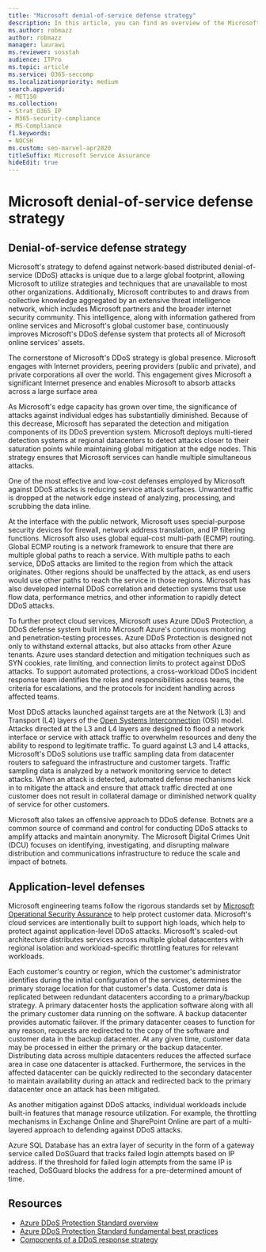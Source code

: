 ```yaml
---
title: "Microsoft denial-of-service defense strategy"
description: In this article, you can find an overview of the Microsoft defense strategy for denial-of-service (DoS) attacks.
ms.author: robmazz
author: robmazz
manager: laurawi
ms.reviewer: sosstah
audience: ITPro
ms.topic: article
ms.service: O365-seccomp
ms.localizationpriority: medium
search.appverid:
- MET150
ms.collection:
- Strat_O365_IP
- M365-security-compliance
- MS-Compliance
f1.keywords:
- NOCSH
ms.custom: seo-marvel-apr2020
titleSuffix: Microsoft Service Assurance
hideEdit: true
---
```


# Microsoft denial-of-service defense strategy

## Denial-of-service defense strategy

Microsoft's strategy to defend against network-based distributed denial-of-service (DDoS) attacks is unique due to a large global footprint, allowing Microsoft to utilize strategies and techniques that are unavailable to most other organizations. Additionally, Microsoft contributes to and draws from collective knowledge aggregated by an extensive threat intelligence network, which includes Microsoft partners and the broader internet security community. This intelligence, along with information gathered from online services and Microsoft's global customer base, continuously improves Microsoft's DDoS defense system that protects all of Microsoft online services' assets.

The cornerstone of Microsoft's DDoS strategy is global presence. Microsoft engages with Internet providers, peering providers (public and private), and private corporations all over the world. This engagement gives Microsoft a significant Internet presence and enables Microsoft to absorb attacks across a large surface area

As Microsoft's edge capacity has grown over time, the significance of attacks against individual edges has substantially diminished. Because of this decrease, Microsoft has separated the detection and mitigation components of its DDoS prevention system. Microsoft deploys multi-tiered detection systems at regional datacenters to detect attacks closer to their saturation points while maintaining global mitigation at the edge nodes. This strategy ensures that Microsoft services can handle multiple simultaneous attacks.

One of the most effective and low-cost defenses employed by Microsoft against DDoS attacks is reducing service attack surfaces. Unwanted traffic is dropped at the network edge instead of analyzing, processing, and scrubbing the data inline.

At the interface with the public network, Microsoft uses special-purpose security devices for firewall, network address translation, and IP filtering functions. Microsoft also uses global equal-cost multi-path (ECMP) routing. Global ECMP routing is a network framework to ensure that there are multiple global paths to reach a service. With multiple paths to each service, DDoS attacks are limited to the region from which the attack originates. Other regions should be unaffected by the attack, as end users would use other paths to reach the service in those regions. Microsoft has also developed internal DDoS correlation and detection systems that use flow data, performance metrics, and other information to rapidly detect DDoS attacks.

To further protect cloud services, Microsoft uses Azure DDoS Protection, a DDoS defense system built into Microsoft Azure's continuous monitoring and penetration-testing processes. Azure DDoS Protection is designed not only to withstand external attacks, but also attacks from other Azure tenants. Azure uses standard detection and mitigation techniques such as SYN cookies, rate limiting, and connection limits to protect against DDoS attacks. To support automated protections, a cross-workload DDoS incident response team identifies the roles and responsibilities across teams, the criteria for escalations, and the protocols for incident handling across affected teams.

Most DDoS attacks launched against targets are at the Network (L3) and Transport (L4) layers of the [Open Systems Interconnection](/windows-hardware/drivers/network/windows-network-architecture-and-the-osi-model) (OSI) model. Attacks directed at the L3 and L4 layers are designed to flood a network interface or service with attack traffic to overwhelm resources and deny the ability to respond to legitimate traffic. To guard against L3 and L4 attacks, Microsoft's DDoS solutions use traffic sampling data from datacenter routers to safeguard the infrastructure and customer targets. Traffic sampling data is analyzed by a network monitoring service to detect attacks. When an attack is detected, automated defense mechanisms kick in to mitigate the attack and ensure that attack traffic directed at one customer does not result in collateral damage or diminished network quality of service for other customers.

Microsoft also takes an offensive approach to DDoS defense. Botnets are a common source of command and control for conducting DDoS attacks to amplify attacks and maintain anonymity. The Microsoft Digital Crimes Unit (DCU) focuses on identifying, investigating, and disrupting malware distribution and communications infrastructure to reduce the scale and impact of botnets.

## Application-level defenses

Microsoft engineering teams follow the rigorous standards set by [Microsoft Operational Security Assurance](https://www.microsoft.com/SDL/OperationalSecurityAssurance) to help protect customer data. Microsoft's cloud services are intentionally built to support high loads, which help to protect against application-level DDoS attacks. Microsoft's scaled-out architecture distributes services across multiple global datacenters with regional isolation and workload-specific throttling features for relevant workloads.

Each customer's country or region, which the customer's administrator identifies during the initial configuration of the services, determines the primary storage location for that customer's data. Customer data is replicated between redundant datacenters according to a primary/backup strategy. A primary datacenter hosts the application software along with all the primary customer data running on the software. A backup datacenter provides automatic failover. If the primary datacenter ceases to function for any reason, requests are redirected to the copy of the software and customer data in the backup datacenter. At any given time, customer data may be processed in either the primary or the backup datacenter. Distributing data across multiple datacenters reduces the affected surface area in case one datacenter is attacked. Furthermore, the services in the affected datacenter can be quickly redirected to the secondary datacenter to maintain availability during an attack and redirected back to the primary datacenter once an attack has been mitigated.

As another mitigation against DDoS attacks, individual workloads include built-in features that manage resource utilization. For example, the throttling mechanisms in Exchange Online and SharePoint Online are part of a multi-layered approach to defending against DDoS attacks.

Azure SQL Database has an extra layer of security in the form of a gateway service called DoSGuard that tracks failed login attempts based on IP address. If the threshold for failed login attempts from the same IP is reached, DoSGuard blocks the address for a pre-determined amount of time.

## Resources

- [Azure DDoS Protection Standard overview](/azure/ddos-protection/ddos-protection-overview)
- [Azure DDoS Protection Standard fundamental best practices](/azure/ddos-protection/fundamental-best-practices)
- [Components of a DDoS response strategy](/azure/ddos-protection/ddos-response-strategy)
